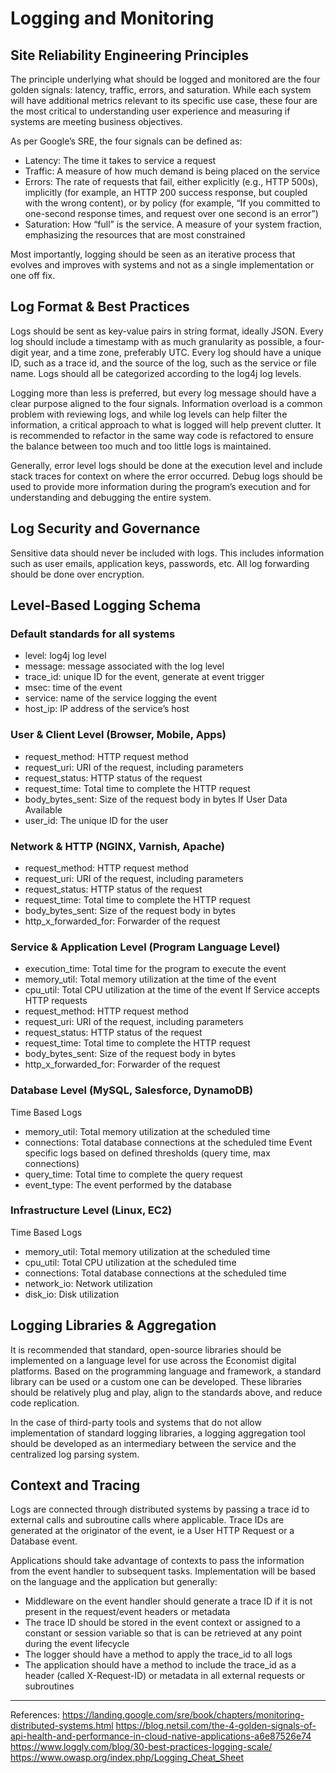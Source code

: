 # Logging and Monitoring

## Site Reliability Engineering Principles
The principle underlying what should be logged and monitored are the four golden signals: latency, traffic, errors, and saturation. While each system will have additional metrics relevant to its specific use case, these four are the most critical to understanding user experience and measuring if systems are meeting business objectives.

As per Google’s SRE, the four signals can be defined as:
* Latency: The time it takes to service a request
* Traffic: A measure of how much demand is being placed on the service
* Errors: The rate of requests that fail, either explicitly (e.g., HTTP 500s), implicitly (for example, an HTTP 200 success response, but coupled with the wrong content), or by policy (for example, “If you committed to one-second response times, and request over one second is an error”)
* Saturation: How “full” is the service. A measure of your system fraction, emphasizing the resources that are most constrained

Most importantly, logging should be seen as an iterative process that evolves and improves with systems and not as a single implementation or one off fix. 

## Log Format & Best Practices

Logs should be sent as key-value pairs in string format, ideally JSON. Every log should include a timestamp with as much granularity as possible, a four-digit year, and a time zone, preferably UTC. Every log should have a unique ID, such as a trace id, and the source of the log, such as the service or file name. Logs should all be categorized according to the log4j log levels.

Logging more than less is preferred, but every log message should have a clear purpose aligned to the four signals. Information overload is a common problem with reviewing logs, and while log levels can help filter the information, a critical approach to what is logged will help prevent clutter. It is recommended to refactor in the same way code is refactored to ensure the balance between too much and too little logs is maintained.

Generally, error level logs should be done at the execution level and include stack traces for context on where the error occurred. Debug logs should be used to provide more information during the program’s execution and for understanding and debugging the entire system.

## Log Security and Governance
Sensitive data should never be included with logs. This includes information such as user emails, application keys, passwords, etc. All log forwarding should be done over encryption.

## Level-Based Logging Schema

### Default standards for all systems
* level: log4j log level
* message: message associated with the log level
* trace_id: unique ID for the event, generate at event trigger
* msec: time of the event
* service: name of the service logging the event
* host_ip: IP address of the service’s host

### User & Client Level (Browser, Mobile, Apps)
* request_method: HTTP request method
* request_uri: URI of the request, including parameters
* request_status: HTTP status of the request
* request_time: Total time to complete the HTTP request
* body_bytes_sent: Size of the request body in bytes 
If User Data Available
* user_id: The unique ID for the user

### Network & HTTP (NGINX, Varnish, Apache)
* request_method: HTTP request method
* request_uri: URI of the request, including parameters
* request_status: HTTP status of the request
* request_time: Total time to complete the HTTP request
* body_bytes_sent: Size of the request body in bytes 
* http_x_forwarded_for: Forwarder of the request

### Service & Application Level (Program Language Level)
* execution_time: Total time for the program to execute the event
* memory_util: Total memory utilization at the time of the event
* cpu_util: Total CPU utilization at the time of the event
If Service accepts HTTP requests
* request_method: HTTP request method
* request_uri: URI of the request, including parameters
* request_status: HTTP status of the request
* request_time: Total time to complete the HTTP request
* body_bytes_sent: Size of the request body in bytes 
* http_x_forwarded_for: Forwarder of the request

### Database Level (MySQL, Salesforce, DynamoDB)
Time Based Logs
* memory_util: Total memory utilization at the scheduled time
* connections: Total database connections at the scheduled time
Event specific logs based on defined thresholds (query time, max connections)
* query_time: Total time to complete the query request
* event_type: The event performed by the database

### Infrastructure Level (Linux, EC2)
Time Based Logs
* memory_util: Total memory utilization at the scheduled time
* cpu_util: Total CPU utilization at the scheduled time
* connections: Total database connections at the scheduled time
* network_io: Network utilization
* disk_io: Disk utilization

## Logging Libraries & Aggregation

It is recommended that standard, open-source libraries should be implemented on a language level for use across the Economist digital platforms. Based on the programming language and framework, a standard library can be used or a custom one can be developed. These libraries should be relatively plug and play, align to the standards above, and reduce code replication.

In the case of third-party tools and systems that do not allow implementation of standard logging libraries, a logging aggregation tool should be developed as an intermediary between the service and the centralized log parsing system.


## Context and Tracing

Logs are connected through distributed systems by passing a trace id to external calls and subroutine calls where applicable. Trace IDs are generated at the originator of the event, ie a User HTTP Request or a Database event. 

Applications should take advantage of contexts to pass the information from the event handler to subsequent tasks. Implementation will be based on the language and the application but generally:
* Middleware on the event handler should generate a trace ID if it is not present in the request/event headers or metadata
* The trace ID should be stored in the event context or assigned to a constant or session variable so that is can be retrieved at any point during the event lifecycle
* The logger should have a method to apply the trace_id to all logs
* The application should have a method to include the trace_id as a header (called X-Request-ID) or metadata in all external requests or subroutines


----
References:
https://landing.google.com/sre/book/chapters/monitoring-distributed-systems.html
https://blog.netsil.com/the-4-golden-signals-of-api-health-and-performance-in-cloud-native-applications-a6e87526e74
https://www.loggly.com/blog/30-best-practices-logging-scale/ 
https://www.owasp.org/index.php/Logging_Cheat_Sheet 
